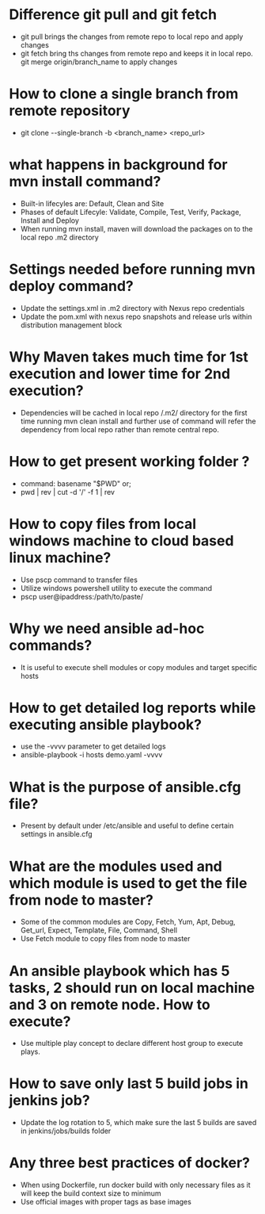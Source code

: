 # Difference git pull and git fetch

* git pull brings the changes from remote repo to local repo and apply changes
* git fetch bring ths changes from remote repo and keeps it in local repo. git merge origin/branch_name to apply changes
 
# How to clone a single branch from remote repository

* git clone --single-branch -b <branch_name> <repo_url>

# what happens in background for mvn install command?

* Built-in lifecyles are: Default, Clean and Site
* Phases of default Lifecyle: Validate, Compile, Test, Verify, Package, Install and Deploy
* When running mvn install, maven will download the packages on to the local repo .m2 directory

# Settings needed before running mvn deploy command?

* Update the settings.xml in .m2 directory with Nexus repo credentials
* Update the pom.xml with nexus repo snapshots and release urls within distribution management block

# Why Maven takes much time for 1st execution and lower time for 2nd execution?

* Dependencies will be cached in local repo /.m2/ directory for the first time running mvn clean install and further use of command will refer the dependency from local repo rather than remote central repo.

# How to get present working folder ?

* command: basename "$PWD" or;
* pwd | rev | cut -d '/' -f 1 | rev

# How to copy files from local windows machine to cloud based linux machine?

* Use pscp command to transfer files
* Utilize windows powershell utility to execute the command
* pscp <filename> user@ipaddress:/path/to/paste/

# Why we need ansible ad-hoc commands?

* It is useful to execute shell modules or copy modules and target specific hosts

# How to get detailed log reports while executing ansible playbook?

* use the -vvvv parameter to get detailed logs
* ansible-playbook -i hosts demo.yaml -vvvv

# What is the purpose of ansible.cfg file?

* Present by default under /etc/ansible and useful to define certain settings in ansible.cfg

# What are the modules used and which module is used to get the file from node to master?

* Some of the common modules are Copy, Fetch, Yum, Apt, Debug, Get_url, Expect, Template, File, Command, Shell
* Use Fetch module to copy files from node to master

# An ansible playbook which has 5 tasks, 2 should run on local machine and 3 on remote node. How to execute?

* Use multiple play concept to declare different host group to execute plays.

# How to save only last 5 build jobs in jenkins job?

* Update the log rotation to 5, which make sure the last 5 builds are saved in jenkins/jobs/builds folder

# Any three best practices of docker?

* When using Dockerfile, run docker build with only necessary files as it will keep the build context size to minimum
* Use official images with proper tags as base images



